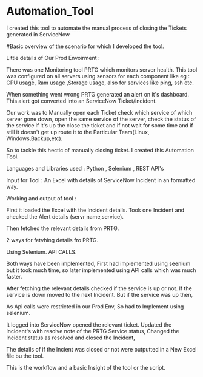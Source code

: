# Automation_Tool
I created this tool to automate the manual process of closing the Tickets generated in ServiceNow


#Basic overview of the scenario for which I developed the tool.


Little details of Our Prod Envoirment :

There was one Monitoring tool PRTG which monitors server health.
This tool was configured on all servers using sensors for each component like eg : CPU usage, Ram usage ,Storage usage, 
also for services like ping, ssh etc.

When something went wrong PRTG generated an alert on it's dashboard.
This alert got converted into an ServiceNow Ticket/Incident.



Our work was to Manually open each Ticket check which service of which server gone down, open the same service of the server, 
check the status of the service if it's up the close the ticket and if not wait for some time and if still it doesn't get up route it to the Particular Team(Linux, Windows,Backup,etc).

So to tackle this hectic of manually closing ticket.
I created this Automation Tool.


Languages and Libraries used : 
Python , Selenium , REST API's


Input for Tool :
An Excel with details of ServiceNow Incident in an formatted way.


Working and output of tool :

First it loaded the Excel with the Incident details.
Took one Incident and checked the Alert details (servr name,service).

Then fetched the relevant details from PRTG.

2 ways for fetvhing details fro PRTG.

Using Selenium.
API CALLS.

Both ways have been implemented, First had implemented using seenium but it took much time, so later implemented using API calls which was much faster.


After fetching the relevant details checked if the service is up or not.
  If the service is down moved to the next Incident.
  But if the service was up then,
  
  As Api calls were restricted in our Prod Env, 
  So had to Implement using selenium.
  
  It logged into ServiceNow opened the relevant ticket.
  Updated the Incident's with resolve note of the PRTG Service status,
  Changed the Incident status as resolved and closed the Incident,
  
  The details of if the Incient was closed or not were outputted in a New Excel file bu the tool.
  
  
  This is the workflow and a basic Insight of the tool or the script.
  
  
  
